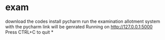 # exam
download the codes
install pycharm
run the examination allotment system with the pycharm
link will be genrated 
Running on http://127.0.0.1:5000
Press CTRL+C to quit
 *
